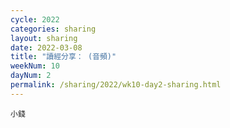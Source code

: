 ```yaml
---
cycle: 2022
categories: sharing
layout: sharing
date: 2022-03-08
title: "讀經分享： (音頻)"
weekNum: 10
dayNum: 2
permalink: /sharing/2022/wk10-day2-sharing.html
---
```


[](https://eccseattle.github.io/media/sharing/2022/wk010/2022-03-08-bin.m4a)

`小錢`
